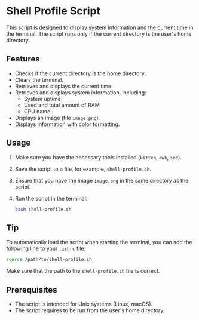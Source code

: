 # Shell Profile Script

This script is designed to display system information and the current time in the terminal. The script runs only if the current directory is the user's home directory.

## Features

- Checks if the current directory is the home directory.
- Clears the terminal.
- Retrieves and displays the current time.
- Retrieves and displays system information, including:
  - System uptime
  - Used and total amount of RAM
  - CPU name
- Displays an image (file `image.png`).
- Displays information with color formatting.

## Usage

1. Make sure you have the necessary tools installed (`kitten`, `awk`, `sed`).
2. Save the script to a file, for example, `shell-profile.sh`.
3. Ensure that you have the image `image.png` in the same directory as the script.
4. Run the script in the terminal:

   ```bash
   bash shell-profile.sh
   ```

## Tip

To automatically load the script when starting the terminal, you can add the following line to your `.zshrc` file:

```bash
source /path/to/shell-profile.sh
```

Make sure that the path to the `shell-profile.sh` file is correct.

## Prerequisites

- The script is intended for Unix systems (Linux, macOS).
- The script requires to be run from the user's home directory.